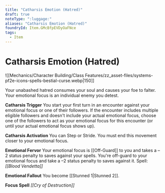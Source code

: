 ```yaml
---
title: "Catharsis Emotion (Hatred)"
draft: true
noteType: ":luggage:"
aliases: "Catharsis Emotion (Hatred)"
foundryId: Item.GMcBfpEVDyOaFNce
tags:
  - Item
---
```


# Catharsis Emotion (Hatred)
![[Mechanics/Character Building/Class Features/zz_asset-files/systems-pf2e-icons-spells-bestial-curse.webp|150]]

Your unabashed hatred consumes your soul and causes your foe to falter. Your emotional focus is an individual enemy you detest.

**Catharsis Trigger** You start your first turn in an encounter against your emotional focus or one of their followers. If the encounter includes multiple eligible followers and doesn't include your actual emotional focus, choose one of the followers to act as your emotional focus for this encounter (or until your actual emotional focus shows up).

**Catharsis Activation** You can Step or Stride. You must end this movement closer to your emotional focus.

**Emotional Fervor** Your emotional focus is [[Off-Guard]] to you and takes a –2 status penalty to saves against your spells. You're off-guard to your emotional focus and take a –2 status penalty to saves against it. Spell: _[[Blood Vendetta]]_

**Emotional Fallout** You become [[Stunned 1|Stunned 2]].

**Focus Spell** _[[Cry of Destruction]]_
